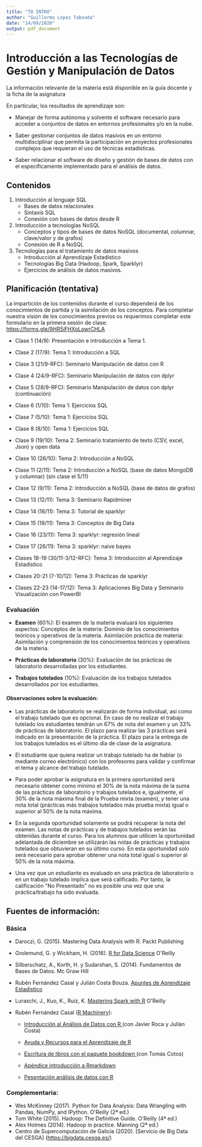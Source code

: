 ```yaml
---
title: "T0 INTRO"
author: "Guillermo Lopez Taboada"
date: "14/09/2020"
output: pdf_document
---
```


Introducción a las Tecnologías de Gestión y Manipulación de Datos
=================================================================





<!-- ## Introducción -->


La información relevante de la materia está disponible en la guía docente y la ficha de la asignatura

En particular, los resultados de aprendizaje son:

* Manejar de forma autónoma y solvente el software necesario para acceder a conjuntos de datos en entornos profesionales y/o en la nube.	

* Saber gestionar conjuntos de datos masivos en un entorno multidisciplinar que permita la participación en proyectos profesionales complejos que requieran el uso de técnicas estadísticas.	

* Saber relacionar el software de diseño y gestión de bases de datos con el específicamente implementado para el análisis de datos.

## Contenidos

1. Introducción al lenguaje SQL	
	+ Bases de datos relacionales
	+ Sintaxis SQL
	+ Conexión con bases de datos desde R
2. Introducción a tecnologías NoSQL	
	+ Conceptos y tipos de bases de datos NoSQL (documental, columnar, clave/valor y de grafos)
	+ Conexión de R a NoSQL
3. Tecnologías para el tratamiento de datos masivos	
	+ Introducción al Aprendizaje Estadístico
	+ Tecnologías Big Data (Hadoop, Spark, Sparklyr)
	+ Ejercicios de análisis de datos masivos.
	

## Planificación (tentativa)

La impartición de los contenidos durante el curso dependerá de los conocimientos de partida y la asimilación de los 
conceptos. Para completar nuestra visión de los conocimientos previos os requerimos completar este formulario en la primera sesión de clase: https://forms.gle/9HR5iFHXoLowrCHLA

- Clase 1 (14/9): Presentación e introducción a Tema 1.

- Clase 2 (17/9): Tema 1: Introducción a SQL

- Clase 3 (21/9-RFC): Seminario Manipulación de datos con R 

- Clase 4 (24/9-RFC): Seminario Manipulación de datos con dplyr

- Clase 5 (28/9-RFC): Seminario Manipulación de datos con dplyr (continuación)

- Clase 6 (1/10): Tema 1: Ejercicios SQL 

- Clase 7 (5/10): Tema 1: Ejercicios SQL 

- Clase 8 (8/10): Tema 1: Ejercicios SQL

- Clase 9 (19/10): Tema 2: Seminario tratamiento de texto (CSV, excel, Json) y open data

- Clase 10 (26/10): Tema 2: Introducción a NoSQL 

- Clase 11 (2/11): Tema 2: Introducción a NoSQL (base de datos MongoDB y columnar) (sin clase el 5/11)

- Clase 12 (9/11): Tema 2: Introducción a NoSQL (base de datos de grafos)

- Clase 13 (12/11): Tema 3: Seminario Rapidminer

- Clase 14 (16/11): Tema 3: Tutorial de sparklyr

- Clase 15 (19/11): Tema 3: Conceptos de Big Data

- Clase 16 (23/11): Tema 3: sparklyr: regresión lineal

- Clase 17 (26/11): Tema 3: sparklyr: naive bayes

- Clases 18-19 (30/11-3/12-RFC): Tema 3: Introducción al Aprendizaje Estadístico

- Clases 20-21 (7-10/12): Tema 3: Prácticas de sparklyr

- Clases 22-23 (14-17/12): Tema 3: Aplicaciones Big Data y Seminario Visualización con PowerBI



<!-- Curso 2019-2020

- Clase 1 (12/9-R): Seminario R (Manipulación de datos con el paquete base de R)

- Clase 2 (19/9): Tema 1: Conceptos de bases de datos

- Clase 3 (26/9): Tema 1: Introducción a SQL

- Clase 4 (3/10-R): Seminario dplyr (Manipulación de datos con el paquete dplyr)

- Clase 5 (10/10): Jornada usuarios R Galicia (cubre objetivos de Seminario aplicaciones Big Data en investigación e industria)

- Clase 6 (17/10): Tema 1: Ejercicios prácticos de Entidad-relación y SQL

- Clase 7 (24/10): Tema 2: Introducción a NoSQL

- Clase 8 (31/10):  Tema 1: Continuación de ejercicios prácticos SQL

- Clase 9 (7/11):  Tema 2: Ejercicios prácticos de NoSQL

- Clase 10 (14/11):   Seminario visualización con power BI

- Clase 11 (21/11):  Tema 3: Ecosistema Big Data (Hadoop, Spark)

- Clase 12 (28/11):  Tecnologías Big Data (Rspark/sparklyr) + Seminario machine learning CESGA/localhost

- Clase 13 (5/12): Tema 3: Introducción al análisis de datos masivos son sparklyr

- Clase 14 (12/12): Tema 3: Prácticas de Aprendizaje Estadístico/Automático, Data Mining con rattle

- Clase 15 (19/12-R): Seminario conectividad dplyr a BBDD

-->

### Evaluación

-   **Examen** (60%): El examen de la materia evaluará los siguientes aspectos: 
Conceptos de la materia: Dominio de los conocimientos teóricos y operativos de la materia.
Asimilación práctica de materia: Asimilación y comprensión de los conocimientos teóricos y operativos de la materia.

-   **Prácticas de laboratorio** (30%): Evaluación de las prácticas de laboratorio desarrolladas por los estudiantes.

-   **Trabajos tutelados** (10%): Evaluación de los trabajos tutelados desarrollados por los estudiantes.


#### Observaciones sobre la evaluación:

* Las prácticas de laboratorio se realizarán de forma individual, así como el trabajo tutelado que es opcional. En caso de no realizar el trabajo tutelado los estudiantes tendrán un 67% de nota del examen y un 33% de prácticas de laboratorio. El plazo para realizar las 3 prácticas será indicado en la presentación de la práctica. El plazo para la entrega de los trabajos tutelados es el último día de clase de la asignatura.

* El estudiante que quiera realizar un trabajo tutelado ha de hablar (o mediante correo electrónico) con los profesores para validar y confirmar el tema y alcance del trabajo tutelado.

* Para poder aprobar la asignatura en la primera oportunidad será necesario obtener como mínimo el 30% de la nota máxima de la suma de las prácticas de laboratorio y trabajos tutelados e, igualmente, el 30% de la nota máxima final de la Prueba mixta (examen), y tener una nota total (prácticas más trabajos tutelados más prueba mixta) igual o superior al 50% de la nota máxima.

* En la segunda oportunidad solamente se podrá recuperar la nota del examen. Las notas de prácticas y de trabajos tutelados serán las obtenidas durante el curso. Para los alumnos que utilicen la oportunidad adelantada de diciembre se utilizarán las notas de prácticas y trabajos tutelados que obtuvieran en su último curso. En esta oportunidad solo será necesario para aprobar obtener una nota total igual o superior al 50% de la nota máxima.

* Una vez que un estudiante es evaluado en una práctica de laboratorio o en un trabajo tutelado implica que será calificado. Por tanto, la calificación "No Presentado" no es posible una vez que una práctica/trabajo ha sido evaluada.

## Fuentes de información:

### Básica

* Daroczi, G. (2015). Mastering Data Analysis with R. Packt Publishing

* Grolemund, G. y Wickham, H. (2016). [R for Data Science](https://r4ds.had.co.nz/) O'Reilly

* Silberschatz, A., Korth, H. y Sudarshan, S. (2014). Fundamentos de Bases de Datos. Mc Graw Hill

* Rubén Fernández Casal y Julián Costa Bouza. [Apuntes de Aprendizaje Estadístico](https://rubenfcasal.github.io/aprendizaje_estadistico/)

* Luraschi, J., Kuo, K., Ruiz, K. [Mastering Spark with R](https://therinspark.com/) O'Reilly

* Rubén Fernández Casal ([R Machinery](https://rubenfcasal.github.io)):

    - [Introducción al Análisis de Datos con R ](https://rubenfcasal.github.io/intror)
      (con Javier Roca y Julián Costa)
    
    - [Ayuda y Recursos para el Aprendizaje de R ](https://rubenfcasal.github.io/post/ayuda-y-recursos-para-el-aprendizaje-de-r)
    
    - [Escritura de libros con el paquete bookdown ](https://rubenfcasal.github.io/bookdown_intro)
      (con Tomás Cotos)
    
    - [Apéndice introducción a Rmarkdown ](https://rubenfcasal.github.io/bookdown_intro/rmarkdown.html) 
    
    - [Pesentación análisis de datos con R ](https://rubenfcasal.github.io/post/presentaciones/AnalisisDatosR.pdf)


### Complementaria:

* Wes McKinney (2017). Python for Data Analysis: Data Wrangling with Pandas, NumPy, and IPython. O'Reilly (2ª ed.)
* Tom White (2015). Hadoop: The Definitive Guide. O'Reilly (4ª ed.)
* Alex Holmes (2014). Hadoop in practice. Manning (2ª ed.)
* Centro de Supercomputación de Galicia (2020). [Servicio de Big Data del CESGA] (https://bigdata.cesga.es/)



